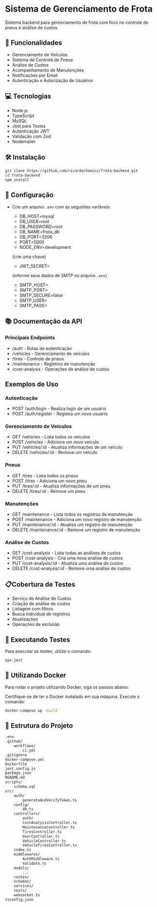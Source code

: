 # Sistema de Gerenciamento de Frota

Sistema backend para gerenciamento de frota com foco no controle de pneus e análise de custos.

## 🚀 Funcionalidades

- Gerenciamento de Veículos
- Sistema de Controle de Pneus
- Análise de Custos
- Acompanhamento de Manutenções
- Notificações por Email
- Autenticação e Autorização de Usuários

## 💻 Tecnologias

- Node.js
- TypeScript
- MySQL
- Jest para Testes
- Autenticação JWT
- Validação com Zod
- Nodemailer

## 🛠️ Instalação

```bash
git clone https://github.com/ricardochomicz/frota-backend.git
cd frota-backend
npm install
```

## 🔧 Configuração
- Crie um arquivo `.env` com as seguintes variáveis:
    - DB_HOST=mysql
    - DB_USER=root
    - DB_PASSWORD=root
    - DB_NAME=frota_db
    - DB_PORT=3306
    - PORT=5000
    - NODE_ENV=development

    (crie uma chave)
    - JWT_SECRET=

    (informe seus dados de SMTP no arquivo `.env`)
    - SMTP_HOST=
    - SMTP_PORT=
    - SMTP_SECURE=false
    - SMTP_USER=
    - SMTP_PASS=

## 📚 Documentação da API
### Principais Endpoints
- /auth - Rotas de autenticação
- /vehicles - Gerenciamento de veículos
- /tires - Controle de pneus
- /maintenance - Registros de manutenção
- /cost-analysis - Operações de análise de custos

## Exemplos de Uso
### Autenticação
- POST /auth/login - Realiza login de um usuário
- POST /auth/register - Registra um novo usuário

### Gerenciamento de Veículos
- GET /vehicles - Lista todos os veículos
- POST /vehicles - Adiciona um novo veículo
- PUT /vehicles/:id - Atualiza informações de um veículo
- DELETE /vehicles/:id - Remove um veículo

### Pneus
- GET /tires - Lista todos os pneus
- POST /tires - Adiciona um novo pneu
- PUT /tires/:id - Atualiza informações de um pneu
- DELETE /tires/:id - Remove um pneu

### Manutenções
* GET /maintenance - Lista todos os registros de manutenção
* POST /maintenance - Adiciona um novo registro de manutenção
* PUT /maintenance/:id - Atualiza um registro de manutenção
* DELETE /maintenance/:id - Remove um registro de manutenção

### Análise de Custos
* GET /cost-analysis - Lista todas as análises de custos
* POST /cost-analysis - Cria uma nova análise de custos
* PUT /cost-analysis/:id - Atualiza uma análise de custos
* DELETE /cost-analysis/:id - Remove uma análise de custos


##  📋Cobertura de Testes
* Serviço de Análise de Custos
* Criação de análise de custos
* Listagem com filtros
* Busca individual de registros
* Atualizações
* Operações de exclusão

## 🧪 Executando Testes
Para executar os testes, utilize o comando:
```bash
npx jest
```

## 🐳 Utilizando Docker
Para rodar o projeto utilizando Docker, siga os passos abaixo:

Certifique-se de ter o Docker instalado em sua máquina.
Execute o comando:
```bash
docker-compose up -build
```

## 📂 Estrutura do Projeto
```bash
.env
.github/
    workflows/
        ci.yml
.gitignore
docker-compose.yml
Dockerfile
jest.config.js
package.json
README.md
scripts/
    schema.sql
src/
    auth/
        generateAndVerifyToken.ts
    config/
        db.ts
    controllers/
        auth/
        CostAnalysisController.ts
        MaintenanceController.ts
        TiresController.ts
        UserController.ts
        VehicleController.ts
        VehicleTiresController.ts
    index.ts
    middlewares/
        AuthMiddleware.ts
        Validate.ts
    models/
        ...
    routes/
    schemas/
    services/
    tests/
    websocket.ts
tsconfig.json
```
